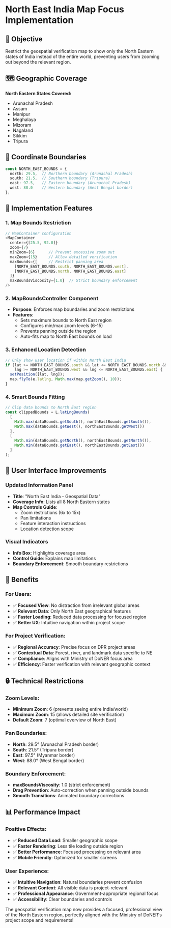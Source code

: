 # North East India Map Focus Implementation

## 🎯 Objective
Restrict the geospatial verification map to show only the North Eastern states of India instead of the entire world, preventing users from zooming out beyond the relevant region.

## 🗺️ Geographic Coverage
**North Eastern States Covered:**
- Arunachal Pradesh
- Assam  
- Manipur
- Meghalaya
- Mizoram
- Nagaland
- Sikkim
- Tripura

## 📍 Coordinate Boundaries
```typescript
const NORTH_EAST_BOUNDS = {
  north: 29.5,  // Northern boundary (Arunachal Pradesh)
  south: 21.5,  // Southern boundary (Tripura)
  east: 97.5,   // Eastern boundary (Arunachal Pradesh)
  west: 88.0    // Western boundary (West Bengal border)
};
```

## 🔧 Implementation Features

### 1. **Map Bounds Restriction**
```typescript
// MapContainer configuration
<MapContainer 
  center={[25.5, 92.0]}
  zoom={7} 
  minZoom={6}      // Prevent excessive zoom out
  maxZoom={15}     // Allow detailed verification
  maxBounds={[     // Restrict panning area
    [NORTH_EAST_BOUNDS.south, NORTH_EAST_BOUNDS.west],
    [NORTH_EAST_BOUNDS.north, NORTH_EAST_BOUNDS.east]
  ]}
  maxBoundsViscosity={1.0}  // Strict boundary enforcement
/>
```

### 2. **MapBoundsController Component**
- **Purpose**: Enforces map boundaries and zoom restrictions
- **Features**:
  - Sets maximum bounds to North East region
  - Configures min/max zoom levels (6-15)
  - Prevents panning outside the region
  - Auto-fits map to North East bounds on load

### 3. **Enhanced Location Detection**
```typescript
// Only show user location if within North East India
if (lat >= NORTH_EAST_BOUNDS.south && lat <= NORTH_EAST_BOUNDS.north &&
    lng >= NORTH_EAST_BOUNDS.west && lng <= NORTH_EAST_BOUNDS.east) {
  setPosition([lat, lng]);
  map.flyTo(e.latlng, Math.max(map.getZoom(), 10));
}
```

### 4. **Smart Bounds Fitting**
```typescript
// Clip data bounds to North East region
const clippedBounds = L.latLngBounds(
  [
    Math.max(dataBounds.getSouth(), northEastBounds.getSouth()),
    Math.max(dataBounds.getWest(), northEastBounds.getWest())
  ],
  [
    Math.min(dataBounds.getNorth(), northEastBounds.getNorth()),
    Math.min(dataBounds.getEast(), northEastBounds.getEast())
  ]
);
```

## 🎨 User Interface Improvements

### **Updated Information Panel**
- **Title**: "North East India - Geospatial Data"
- **Coverage Info**: Lists all 8 North Eastern states
- **Map Controls Guide**: 
  - Zoom restrictions (6x to 15x)
  - Pan limitations
  - Feature interaction instructions
  - Location detection scope

### **Visual Indicators**
- **Info Box**: Highlights coverage area
- **Control Guide**: Explains map limitations
- **Boundary Enforcement**: Smooth boundary restrictions

## 🚀 Benefits

### **For Users:**
- ✅ **Focused View**: No distraction from irrelevant global areas
- ✅ **Relevant Data**: Only North East geographical features
- ✅ **Faster Loading**: Reduced data processing for focused region
- ✅ **Better UX**: Intuitive navigation within project scope

### **For Project Verification:**
- ✅ **Regional Accuracy**: Precise focus on DPR project areas
- ✅ **Contextual Data**: Forest, river, and landmark data specific to NE
- ✅ **Compliance**: Aligns with Ministry of DoNER focus area
- ✅ **Efficiency**: Faster verification with relevant geographic context

## 🔒 Technical Restrictions

### **Zoom Levels:**
- **Minimum Zoom**: 6 (prevents seeing entire India/world)
- **Maximum Zoom**: 15 (allows detailed site verification)
- **Default Zoom**: 7 (optimal overview of North East)

### **Pan Boundaries:**
- **North**: 29.5° (Arunachal Pradesh border)
- **South**: 21.5° (Tripura border)  
- **East**: 97.5° (Myanmar border)
- **West**: 88.0° (West Bengal border)

### **Boundary Enforcement:**
- **maxBoundsViscosity**: 1.0 (strict enforcement)
- **Drag Prevention**: Auto-correction when panning outside bounds
- **Smooth Transitions**: Animated boundary corrections

## 📊 Performance Impact

### **Positive Effects:**
- ✅ **Reduced Data Load**: Smaller geographic scope
- ✅ **Faster Rendering**: Less tile loading outside region
- ✅ **Better Performance**: Focused processing on relevant area
- ✅ **Mobile Friendly**: Optimized for smaller screens

### **User Experience:**
- ✅ **Intuitive Navigation**: Natural boundaries prevent confusion
- ✅ **Relevant Context**: All visible data is project-relevant
- ✅ **Professional Appearance**: Government-appropriate regional focus
- ✅ **Accessibility**: Clear boundaries and controls

The geospatial verification map now provides a focused, professional view of the North Eastern region, perfectly aligned with the Ministry of DoNER's project scope and requirements!